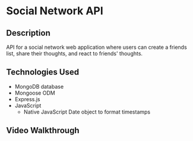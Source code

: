 # Social Network API

## Description

API for a social network web application where users can create a friends list, share their thoughts, and react to friends' thoughts.

## Technologies Used

* MongoDB database
* Mongoose ODM
* Express.js
* JavaScript
    * Native JavaScript Date object to format timestamps

## Video Walkthrough

